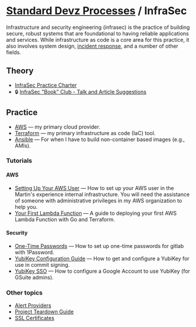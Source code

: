 # [Standard Devz Processes](../README.md) / InfraSec

Infrastructure and security engineering (infrasec) is the practice of
building secure, robust systems that are foundational to having reliable
applications and services. While infrastructure as code is a core area
for this practice, it also involves system design, [incident
response](../incident-response/README.md), and a number of other fields.

## Theory

- [InfraSec Practice Charter](charter.md)
- :lock: [InfraSec "Book" Club - Talk and Article Suggestions](https://docs.google.com/document/d/1X0GDtCMrPnl_Zdpo0qEtaxUW4SocxnZairCM9JQAcyo/edit)

## Practice

- [AWS](aws/README.md) — my primary cloud provider.
- [Terraform](terraform/README.md) — my primary infrastructure as code (IaC) tool.
- [Ansible](ansible/README.md) — For when I have to build non-container based images (e.g., AMIs).

### Tutorials

#### AWS

- [Setting Up Your AWS User](https://gitlab.com/webmaeistro/legendary-waddle/blob/master/docs/how-to/setup-new-user.md) — How to set up your AWS user in the Martin's experience internal infrastructure. You will need the assistance of someone with administrative privileges in my AWS organization to help you.
- [Your First Lambda Function](tutorials/your_first_lambda_function.md) — A guide to deploying your first AWS Lambda Function with Go and Terraform.

#### Security

- [One-Time Passwords](tutorials/one-time-passwords.md) — How to set up one-time passwords for gitlab with 1Password.
- [YubiKey Configuration Guide](tutorials/yubikey-configuration.md) — How to get and configure a YubiKey for use in commit signing.
- [YubiKey SSO](tutorials/yubikey-sso.md) — How to configure a Google Account to use YubiKey (for GSuite admins).

### Other topics

- [Alert Providers](alert-providers.md)
- [Project Teardown Guide](teardown.md)
- [SSL Certificates](certs.md)
